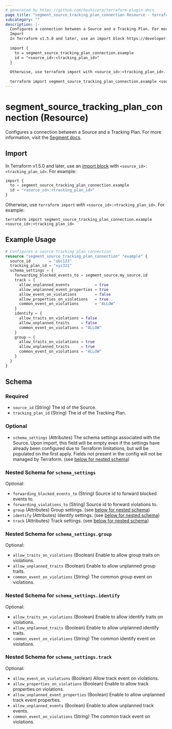 ```yaml
---
# generated by https://github.com/hashicorp/terraform-plugin-docs
page_title: "segment_source_tracking_plan_connection Resource - terraform-provider-segment"
subcategory: ""
description: |-
  Configures a connection between a Source and a Tracking Plan. For more information, visit the Segment docs https://segment.com/docs/protocols/validate/connect-sources/.
  Import
  In Terraform v1.5.0 and later, use an import block https://developer.hashicorp.com/terraform/language/import with <source_id>:<tracking_plan_id>. For example:
  
  import {
    to = segment_source_tracking_plan_connection.example
    id = "<source_id>:<tracking_plan_id>"
  }
  
  Otherwise, use terraform import with <source_id>:<tracking_plan_id>. For example:
  
  terraform import segment_source_tracking_plan_connection.example <source_id>:<tracking_plan_id>
---
```


# segment_source_tracking_plan_connection (Resource)

Configures a connection between a Source and a Tracking Plan. For more information, visit the [Segment docs](https://segment.com/docs/protocols/validate/connect-sources/).

## Import

In Terraform v1.5.0 and later, use an [import block](https://developer.hashicorp.com/terraform/language/import) with `<source_id>:<tracking_plan_id>`. For example:

```terraform
import {
  to = segment_source_tracking_plan_connection.example
  id = "<source_id>:<tracking_plan_id>"
}
```

Otherwise, use `terraform import` with `<source_id>:<tracking_plan_id>`. For example:

```console
terraform import segment_source_tracking_plan_connection.example <source_id>:<tracking_plan_id>
```

## Example Usage

```terraform
# Configures a source tracking plan connection
resource "segment_source_tracking_plan_connection" "example" {
  source_id        = "abc123"
  tracking_plan_id = "xyz321"
  schema_settings = {
    forwarding_blocked_events_to = segment_source.my_source.id
    track = {
      allow_unplanned_events           = true
      allow_unplanned_event_properties = true
      allow_event_on_violations        = false
      allow_properties_on_violations   = true
      common_event_on_violations       = "ALLOW"
    }
    identify = {
      allow_traits_on_violations = false
      allow_unplanned_traits     = false
      common_event_on_violations = "ALLOW"
    }
    group = {
      allow_traits_on_violations = true
      allow_unplanned_traits     = true
      common_event_on_violations = "ALLOW"
    }
  }
}
```

<!-- schema generated by tfplugindocs -->
## Schema

### Required

- `source_id` (String) The id of the Source.
- `tracking_plan_id` (String) The id of the Tracking Plan.

### Optional

- `schema_settings` (Attributes) The schema settings associated with the Source. Upon import, this field will be empty even if the settings have already been configured due to Terraform limitations, but will be populated on the first apply. Fields not present in the config will not be managed by Terraform. (see [below for nested schema](#nestedatt--schema_settings))

<a id="nestedatt--schema_settings"></a>
### Nested Schema for `schema_settings`

Optional:

- `forwarding_blocked_events_to` (String) Source id to forward blocked events to.
- `forwarding_violations_to` (String) Source id to forward violations to.
- `group` (Attributes) Group settings. (see [below for nested schema](#nestedatt--schema_settings--group))
- `identify` (Attributes) Identify settings. (see [below for nested schema](#nestedatt--schema_settings--identify))
- `track` (Attributes) Track settings. (see [below for nested schema](#nestedatt--schema_settings--track))

<a id="nestedatt--schema_settings--group"></a>
### Nested Schema for `schema_settings.group`

Optional:

- `allow_traits_on_violations` (Boolean) Enable to allow group traits on violations.
- `allow_unplanned_traits` (Boolean) Enable to allow unplanned group traits.
- `common_event_on_violations` (String) The common group event on violations.


<a id="nestedatt--schema_settings--identify"></a>
### Nested Schema for `schema_settings.identify`

Optional:

- `allow_traits_on_violations` (Boolean) Enable to allow identify traits on violations.
- `allow_unplanned_traits` (Boolean) Enable to allow unplanned identify traits.
- `common_event_on_violations` (String) The common identify event on violations.


<a id="nestedatt--schema_settings--track"></a>
### Nested Schema for `schema_settings.track`

Optional:

- `allow_event_on_violations` (Boolean) Allow track event on violations.
- `allow_properties_on_violations` (Boolean) Enable to allow track properties on violations.
- `allow_unplanned_event_properties` (Boolean) Enable to allow unplanned track event properties.
- `allow_unplanned_events` (Boolean) Enable to allow unplanned track events.
- `common_event_on_violations` (String) The common track event on violations.
